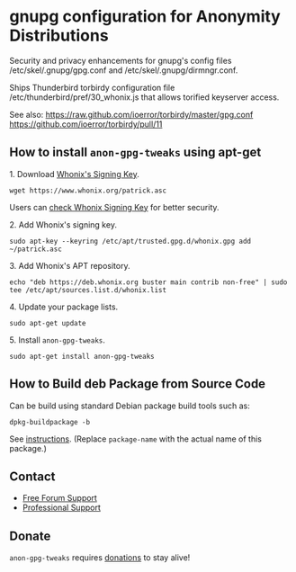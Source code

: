 # gnupg configuration for Anonymity Distributions #

Security and privacy enhancements for gnupg's config files
/etc/skel/.gnupg/gpg.conf and /etc/skel/.gnupg/dirmngr.conf.

Ships Thunderbird torbirdy configuration file
/etc/thunderbird/pref/30_whonix.js that allows torified keyserver access.

See also:
https://raw.github.com/ioerror/torbirdy/master/gpg.conf
https://github.com/ioerror/torbirdy/pull/11
## How to install `anon-gpg-tweaks` using apt-get ##

1\. Download [Whonix's Signing Key]().

```
wget https://www.whonix.org/patrick.asc
```

Users can [check Whonix Signing Key](https://www.whonix.org/wiki/Whonix_Signing_Key) for better security.

2\. Add Whonix's signing key.

```
sudo apt-key --keyring /etc/apt/trusted.gpg.d/whonix.gpg add ~/patrick.asc
```

3\. Add Whonix's APT repository.

```
echo "deb https://deb.whonix.org buster main contrib non-free" | sudo tee /etc/apt/sources.list.d/whonix.list
```

4\. Update your package lists.

```
sudo apt-get update
```

5\. Install `anon-gpg-tweaks`.

```
sudo apt-get install anon-gpg-tweaks
```

## How to Build deb Package from Source Code ##

Can be build using standard Debian package build tools such as:

```
dpkg-buildpackage -b
```

See [instructions](https://www.whonix.org/wiki/Dev/Build_Documentation/anon-gpg-tweaks). (Replace `package-name` with the actual name of this package.)

## Contact ##

* [Free Forum Support](https://forums.whonix.org)
* [Professional Support](https://www.whonix.org/wiki/Professional_Support)

## Donate ##

`anon-gpg-tweaks` requires [donations](https://www.whonix.org/wiki/Donate) to stay alive!
